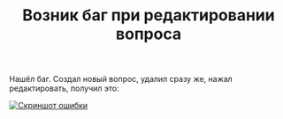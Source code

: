 ﻿---
title: "Возник баг при редактировании вопроса"
se.owner.user_id: 345484
se.owner.display_name: "Николай"
se.owner.link: "https://ru.meta.stackoverflow.com/users/345484/%d0%9d%d0%b8%d0%ba%d0%be%d0%bb%d0%b0%d0%b9"
se.link: "https://ru.meta.stackoverflow.com/questions/10691/%d0%92%d0%be%d0%b7%d0%bd%d0%b8%d0%ba-%d0%b1%d0%b0%d0%b3-%d0%bf%d1%80%d0%b8-%d1%80%d0%b5%d0%b4%d0%b0%d0%ba%d1%82%d0%b8%d1%80%d0%be%d0%b2%d0%b0%d0%bd%d0%b8%d0%b8-%d0%b2%d0%be%d0%bf%d1%80%d0%be%d1%81%d0%b0"
se.question_id: 10691
se.post_type: question
---
<p>Нашёл баг. Создал новый вопрос, удалил сразу же, нажал редактировать, получил это:</p>
<p><a href="https://i.stack.imgur.com/I16rB.png" rel="nofollow noreferrer"><img src="https://i.stack.imgur.com/I16rB.png" alt="Скриншот ошибки" /></a></p>
